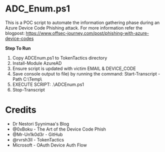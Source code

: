 # ADC_Enum.ps1

This is a POC script to automate the information gathering phase during an Azure Device Code Phishing attack. For more information refer the blogpost: https://www.offsec-journey.com/post/phishing-with-azure-device-codes

**Step To Run**
1. Copy ADCEnum.ps1 to TokenTactics directory
2. Install-Module AzureAD
3. Ensure script is updated with victim EMAIL & DEVICE_CODE
4. Save console output to file) by running the command: Start-Transcript -Path C:\Temp\ 
5. EXECUTE SCRIPT: .\ADCEnum.ps1
6. Stop-Transcript

# Credits
* Dr Nestori Syynimaa's Blog
* @0xBoku - The Art of the Device Code Phish
* @Mr-Un1k0d3r - GitHub 
* @rvrsh3ll - TokenTactics 
* Microsoft - OAuth Device Auth Flow 
